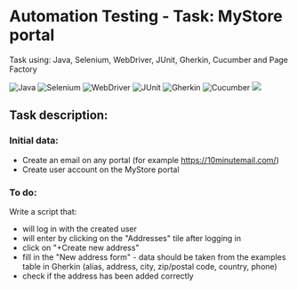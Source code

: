 # Automation Testing - Task: MyStore portal

Task using: Java, Selenium, WebDriver, JUnit, Gherkin, Cucumber and Page Factory

![Java](https://img.shields.io/badge/-JAVA-0A1A5A?style=flat&logo=java) 
![Selenium](https://img.shields.io/badge/-Selenium-0A1A5A?style=flat&logo=selenium)
![WebDriver](https://img.shields.io/badge/-WebDriver-0A1A5A?style=flat&logo=webdriver)
![JUnit](https://img.shields.io/badge/-JUnit-0A1A5A?style=flat&logo=junit)
![Gherkin](https://img.shields.io/badge/-Gherkin-0A1A5A?style=flat&logo=java) 
![Cucumber](https://img.shields.io/badge/-Cucumber-0A1A5A?style=flat&logo=selenium)
![](https://img.shields.io/badge/-PageFactory-0A1A5A?style=flat&logo=pagefactory)

## Task description:
### Initial data:
* Create an email on any portal (for example https://10minutemail.com/)
* Create user account on the MyStore portal

### To do:
Write a script that:
- will log in with the created user
- will enter by clicking on the "Addresses" tile after logging in
- click on "+Create new address"
- fill in the "New address form" - data should be taken from the examples table in Gherkin (alias, address, city, zip/postal code, country, phone)
- check if the address has been added correctly
